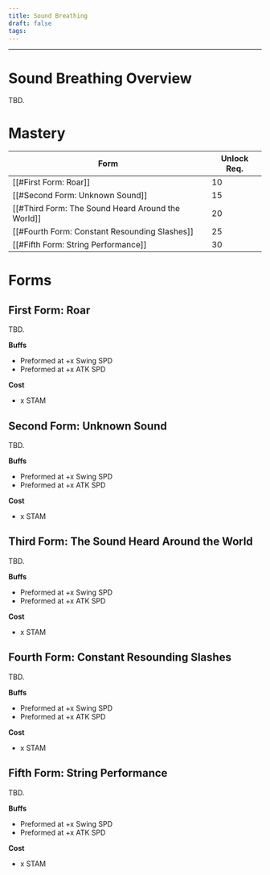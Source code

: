 ```yaml
---
title: Sound Breathing
draft: false
tags:
---
```


---
# Sound Breathing Overview
TBD.
# Mastery

| Form                                              | Unlock Req. |
| ------------------------------------------------- | ----------- |
| [[#First Form: Roar]]                             | 10          |
| [[#Second Form: Unknown Sound]]                   | 15          |
| [[#Third Form: The Sound Heard Around the World]] | 20          |
| [[#Fourth Form: Constant Resounding Slashes]]     | 25          |
| [[#Fifth Form: String Performance]]               | 30          |
 
# Forms

## First Form: Roar

TBD.

**Buffs**
- Preformed at +x Swing SPD
- Preformed at +x ATK SPD

**Cost**
- x STAM

## Second Form: Unknown Sound

TBD.

**Buffs**
- Preformed at +x Swing SPD
- Preformed at +x ATK SPD

**Cost**
- x STAM

## Third Form: The Sound Heard Around the World

TBD.

**Buffs**
- Preformed at +x Swing SPD
- Preformed at +x ATK SPD

**Cost**
- x STAM

## Fourth Form: Constant Resounding Slashes

TBD.

**Buffs**
- Preformed at +x Swing SPD
- Preformed at +x ATK SPD

**Cost**
- x STAM

## Fifth Form: String Performance

TBD.

**Buffs**
- Preformed at +x Swing SPD
- Preformed at +x ATK SPD

**Cost**
- x STAM


